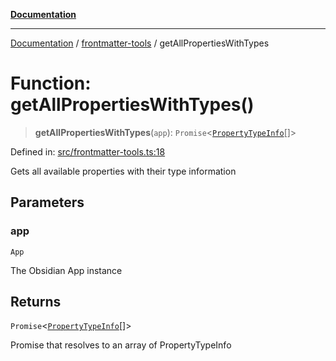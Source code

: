 [**Documentation**](../../README.md)

***

[Documentation](../../README.md) / [frontmatter-tools](../README.md) / getAllPropertiesWithTypes

# Function: getAllPropertiesWithTypes()

> **getAllPropertiesWithTypes**(`app`): `Promise`\<[`PropertyTypeInfo`](../../types/type-aliases/PropertyTypeInfo.md)[]\>

Defined in: [src/frontmatter-tools.ts:18](https://github.com/Christian-Me/folder-to-tags-plugin/blob/a733ed2c2245ed051659b6c3e9c71ef47c30835a/src/frontmatter-tools.ts#L18)

Gets all available properties with their type information

## Parameters

### app

`App`

The Obsidian App instance

## Returns

`Promise`\<[`PropertyTypeInfo`](../../types/type-aliases/PropertyTypeInfo.md)[]\>

Promise that resolves to an array of PropertyTypeInfo
